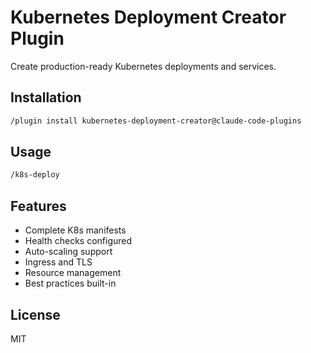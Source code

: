 # Kubernetes Deployment Creator Plugin

Create production-ready Kubernetes deployments and services.

## Installation

```bash
/plugin install kubernetes-deployment-creator@claude-code-plugins
```

## Usage

```bash
/k8s-deploy
```

## Features

- Complete K8s manifests
- Health checks configured
- Auto-scaling support
- Ingress and TLS
- Resource management
- Best practices built-in

## License

MIT
